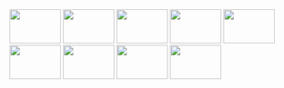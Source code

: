          
<div>
<img height="60" width="90" src="https://cdn.jsdelivr.net/gh/devicons/devicon/icons/php/php-plain.svg" />
<img height="60" width="90" src="https://cdn.jsdelivr.net/gh/devicons/devicon/icons/javascript/javascript-plain.svg" />
<img height="60" width="90" src="https://cdn.jsdelivr.net/gh/devicons/devicon/icons/html5/html5-plain-wordmark.svg" />
<img height="60" width="90" src="https://cdn.jsdelivr.net/gh/devicons/devicon/icons/css3/css3-plain-wordmark.svg" />
<img height="60" width="90" src="https://cdn.jsdelivr.net/gh/devicons/devicon/icons/sass/sass-original.svg" />
<img height="60" width="90" src="https://cdn.jsdelivr.net/gh/devicons/devicon/icons/wordpress/wordpress-plain.svg" />
<img height="60" width="90" src="https://cdn.jsdelivr.net/gh/devicons/devicon/icons/nodejs/nodejs-original.svg" />                           
<img height="60" width="90" src="https://cdn.jsdelivr.net/gh/devicons/devicon/icons/mysql/mysql-original-wordmark.svg" />
<img height="60" width="90" src="https://cdn.jsdelivr.net/gh/devicons/devicon/icons/docker/docker-plain-wordmark.svg" />   
</div>
          
          
          
